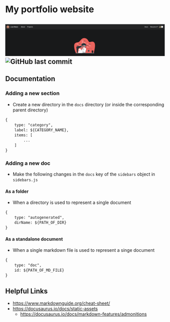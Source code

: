 # My portfolio website
![My chio banner](banner.png)
![GitHub last commit](https://img.shields.io/github/last-commit/chanjunren/dot_files)
--- 

## Documentation
### Adding a new section
- Create a new directory in the `docs` directory (or inside the corresponding parent directory)
```
{
	type: "category",
	label: ${CATEGORY_NAME},
	items: [
		...
	]
}
```

### Adding a new doc
- Make the following changes in the `docs` key of the `sidebars` object in  `sidebars.js` 

#### As a folder
- When a directory is used to represent a single document
```
{
	type: "autogenerated",
	dirName: ${PATH_OF_DIR}
}
```

#### As a standalone document
- When a single markdown file is used to represent a singe document
```
{
	type: "doc",
	id: ${PATH_OF_MD_FILE}
}
```

## Helpful Links
- https://www.markdownguide.org/cheat-sheet/
- https://docusaurus.io/docs/static-assets
	- https://docusaurus.io/docs/markdown-features/admonitions


